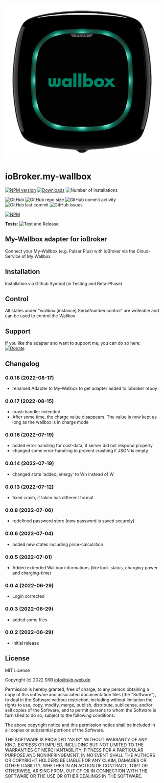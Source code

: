 ![Logo](admin/wallbox.png)

# ioBroker.my-wallbox


[![NPM version](https://img.shields.io/npm/v/iobroker.my-wallbox?style=flat-square)](https://www.npmjs.com/package/iobroker.my-wallbox)
[![Downloads](https://img.shields.io/npm/dm/iobroker.my-wallbox.svg)](https://www.npmjs.com/package/iobroker.my-wallbox)
![Number of Installations](https://iobroker.live/badges/wallbox-installed.svg)

![GitHub](https://img.shields.io/github/license/SKB-CGN/iobroker.my-wallbox?style=flat-square)
![GitHub repo size](https://img.shields.io/github/repo-size/SKB-CGN/iobroker.my-wallbox?logo=github&style=flat-square)
![GitHub commit activity](https://img.shields.io/github/commit-activity/m/SKB-CGN/iobroker.my-wallbox?logo=github&style=flat-square)
![GitHub last commit](https://img.shields.io/github/last-commit/SKB-CGN/iobroker.my-wallbox?logo=github&style=flat-square)
![GitHub issues](https://img.shields.io/github/issues/SKB-CGN/iobroker.my-wallbox?logo=github&style=flat-square)

[![NPM](https://nodei.co/npm/iobroker.my-wallbox.png?downloads=true)](https://nodei.co/npm/iobroker.my-wallbox/)

**Tests:** ![Test and Release](https://github.com/SKB-CGN/ioBroker.my-wallbox/workflows/Test%20and%20Release/badge.svg)

## My-Wallbox adapter for ioBroker

Connect your My-Wallbox (e.g. Pulsar Plus) with ioBroker via the Cloud-Service of My Wallbox

## Installation
Installation via Github Symbol (in Testing and Beta-Phase)

## Control
All states under "wallbox.[instance].SerialNumber.control" are writeable and can be used to control the Wallbox

## Support
If you like the adapter and want to support me, you can do so here:
[![Donate](https://img.shields.io/badge/Donate-PayPal-blue.svg)](https://www.paypal.me/StephanKreyenborg)

## Changelog
<!--
	Placeholder for the next version (at the beginning of the line):
	### **WORK IN PROGRESS**
-->
### 0.0.18 (2022-08-17)
- renamed Adapter to My-Wallbox to get adapter added to iobroker repoy

### 0.0.17 (2022-08-15)
- crash handler extended
- After some time, the charge value disappears. The value is now kept as long as the wallbox is in charge mode

### 0.0.16 (2022-07-19)
- added error handling for cost-data, if server did not respond properly
- changed some error-handling to prevent crashing if JSON is empty

### 0.0.14 (2022-07-19)
- changed state 'added_energy' to Wh instead of W

### 0.0.13 (2022-07-12)
- fixed crash, if token has different format

### 0.0.8 (2022-07-06)
- redefined password store (now password is saved securely)

### 0.0.6 (2022-07-04)
- added new states including price-calculation

### 0.0.5 (2022-07-01)
- Added extended Wallbox informations (like lock-status, charging-power and charging-time)

### 0.0.4 (2022-06-29)
- Login corrected

### 0.0.3 (2022-06-29)
- added some files

### 0.0.2 (2022-06-29)
* initial release

## License
MIT License

Copyright (c) 2022 SKB <info@skb-web.de>

Permission is hereby granted, free of charge, to any person obtaining a copy
of this software and associated documentation files (the "Software"), to deal
in the Software without restriction, including without limitation the rights
to use, copy, modify, merge, publish, distribute, sublicense, and/or sell
copies of the Software, and to permit persons to whom the Software is
furnished to do so, subject to the following conditions:

The above copyright notice and this permission notice shall be included in all
copies or substantial portions of the Software.

THE SOFTWARE IS PROVIDED "AS IS", WITHOUT WARRANTY OF ANY KIND, EXPRESS OR
IMPLIED, INCLUDING BUT NOT LIMITED TO THE WARRANTIES OF MERCHANTABILITY,
FITNESS FOR A PARTICULAR PURPOSE AND NONINFRINGEMENT. IN NO EVENT SHALL THE
AUTHORS OR COPYRIGHT HOLDERS BE LIABLE FOR ANY CLAIM, DAMAGES OR OTHER
LIABILITY, WHETHER IN AN ACTION OF CONTRACT, TORT OR OTHERWISE, ARISING FROM,
OUT OF OR IN CONNECTION WITH THE SOFTWARE OR THE USE OR OTHER DEALINGS IN THE
SOFTWARE.
